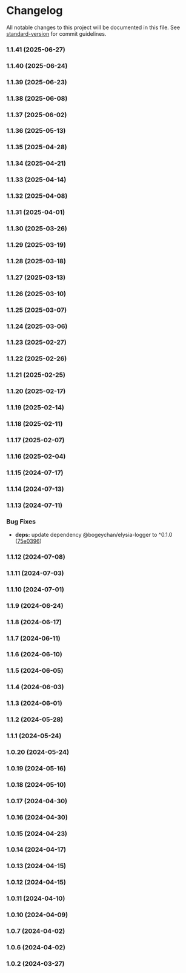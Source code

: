 # Changelog

All notable changes to this project will be documented in this file. See [standard-version](https://github.com/conventional-changelog/standard-version) for commit guidelines.

### 1.1.41 (2025-06-27)

### 1.1.40 (2025-06-24)

### 1.1.39 (2025-06-23)

### 1.1.38 (2025-06-08)

### 1.1.37 (2025-06-02)

### 1.1.36 (2025-05-13)

### 1.1.35 (2025-04-28)

### 1.1.34 (2025-04-21)

### 1.1.33 (2025-04-14)

### 1.1.32 (2025-04-08)

### 1.1.31 (2025-04-01)

### 1.1.30 (2025-03-26)

### 1.1.29 (2025-03-19)

### 1.1.28 (2025-03-18)

### 1.1.27 (2025-03-13)

### 1.1.26 (2025-03-10)

### 1.1.25 (2025-03-07)

### 1.1.24 (2025-03-06)

### 1.1.23 (2025-02-27)

### 1.1.22 (2025-02-26)

### 1.1.21 (2025-02-25)

### 1.1.20 (2025-02-17)

### 1.1.19 (2025-02-14)

### 1.1.18 (2025-02-11)

### 1.1.17 (2025-02-07)

### 1.1.16 (2025-02-04)

### 1.1.15 (2024-07-17)

### 1.1.14 (2024-07-13)

### 1.1.13 (2024-07-11)


### Bug Fixes

* **deps:** update dependency @bogeychan/elysia-logger to ^0.1.0 ([75e0396](https://github.com/qlaffont/unify-elysia/commit/75e03963fb2e3a22afb5ef31a956fdcbcbfa6451))

### 1.1.12 (2024-07-08)

### 1.1.11 (2024-07-03)

### 1.1.10 (2024-07-01)

### 1.1.9 (2024-06-24)

### 1.1.8 (2024-06-17)

### 1.1.7 (2024-06-11)

### 1.1.6 (2024-06-10)

### 1.1.5 (2024-06-05)

### 1.1.4 (2024-06-03)

### 1.1.3 (2024-06-01)

### 1.1.2 (2024-05-28)

### 1.1.1 (2024-05-24)

### 1.0.20 (2024-05-24)

### 1.0.19 (2024-05-16)

### 1.0.18 (2024-05-10)

### 1.0.17 (2024-04-30)

### 1.0.16 (2024-04-30)

### 1.0.15 (2024-04-23)

### 1.0.14 (2024-04-17)

### 1.0.13 (2024-04-15)

### 1.0.12 (2024-04-15)

### 1.0.11 (2024-04-10)

### 1.0.10 (2024-04-09)

### 1.0.7 (2024-04-02)

### 1.0.6 (2024-04-02)

### 1.0.2 (2024-03-27)
